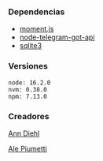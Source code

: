 
### Dependencias

- [moment.js](https://momentjs.com/)
- [node-telegram-got-api](https://github.com/yagop/node-telegram-bot-api)
- [sqlite3](https://www.sqlitetutorial.net/sqlite-nodejs/)

### Versiones 

```
node: 16.2.0
nvm: 0.38.0
npm: 7.13.0
```

### Creadores 

[Ann Diehl](https://github.com/kotorigadaisuki)

[Ale Piumetti](https://github.com/alepiumetti)

	
